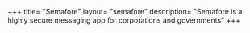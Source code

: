 +++
title= "Semafore"
layout= "semafore"
description= "Semafore is a highly secure messaging app for corporations and governments"
+++